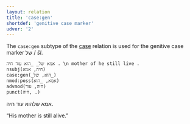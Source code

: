 ```yaml
---
layout: relation
title: 'case:gen'
shortdef: 'genitive case marker'
udver: '2'
---
```


The `case:gen` subtype of the [case]() relation is used for the genitive case marker של / _šl_.

~~~ sdparse
אמא של_ _הוא עוד חיה . \n mother of he still live .
nsubj(חיה, אמא)
case:gen(_הוא, של_)
nmod:poss(אמא, _הוא)
advmod(חיה, עוד)
punct(חיה, .)
~~~

אמא שלהוא עוד חיה.

“His mother is still alive.”
